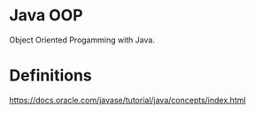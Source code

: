 # Java OOP
Object Oriented Progamming with Java.

# Definitions
https://docs.oracle.com/javase/tutorial/java/concepts/index.html